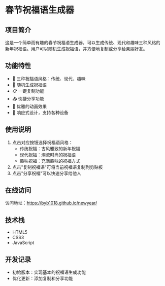 # 春节祝福语生成器

## 项目简介
这是一个简单而有趣的春节祝福语生成器，可以生成传统、现代和趣味三种风格的新年祝福语。用户可以随机生成祝福语，并方便地复制或分享给亲朋好友。

## 功能特性
- 🎯 三种祝福语风格：传统、现代、趣味
- 🎲 随机生成祝福语
- 📋 一键复制功能
- 📤 快捷分享功能
- 🎨 优雅的动画效果
- 📱 响应式设计，支持各种设备

## 使用说明
1. 点击对应按钮选择祝福语风格：
   - 传统祝福：古风雅致的新年祝福
   - 现代祝福：潮流时尚的祝福语
   - 趣味祝福：充满趣味的祝福方式
2. 点击"复制祝福语"可将当前祝福语复制到剪贴板
3. 点击"分享祝福"可以快速分享给他人

## 在线访问
访问地址：https://byb1018.github.io/newyear/

## 技术栈
- HTML5
- CSS3
- JavaScript

## 开发记录
- 初始版本：实现基本的祝福语生成功能
- 优化更新：添加复制和分享功能 